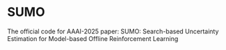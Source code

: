 # SUMO
The official code for AAAI-2025 paper: SUMO: Search-based Uncertainty Estimation for Model-based Offline Reinforcement Learning
